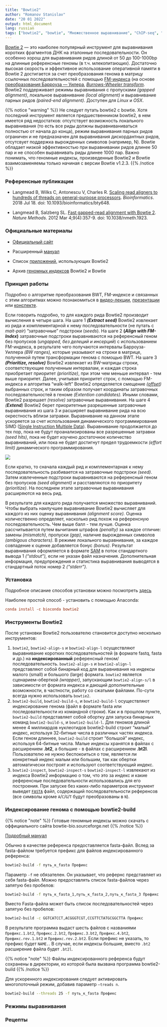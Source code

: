 ```yaml
---
title: "Bowtie2"
author: "Romanov Stanislav"
date: "20 01 2022"
output: html_document
lang: russian
tags: ["bowtie2", "bowtie", "Множественное выравнивание", "ChIP-seq", "Fastq alignment"]
---
```


[Bowtie 2](http://bowtie-bio.sourceforge.net/bowtie2/index.shtml) — это наиболее популярный инструмент для выравнивания коротких фрагментов ДНК на эталонные последовательности. Он особенно хорош для выравнивания ридов длиной от 50 до 100-1000bp на длинные референсные геномы (в т.ч. млекопитающих). Достаточно высокая скорость и эффективное использование оперативной памяти в Bowtie 2 достигается за счет преобразования генома в матрицу ссылочных последовательностей с помощью [FM-индекса](http://en.wikipedia.org/wiki/FM-index) (на основе [преобразования Барроуза — Уилера](https://mf.grsu.by/UchProc/livak/po/comprsite/theory_bwt.html), [*Burrows-Wheeler transform*](https://ru.wikipedia.org/wiki/%D0%9F%D1%80%D0%B5%D0%BE%D0%B1%D1%80%D0%B0%D0%B7%D0%BE%D0%B2%D0%B0%D0%BD%D0%B8%D0%B5_%D0%91%D0%B0%D1%80%D1%80%D0%BE%D1%83%D0%B7%D0%B0_%E2%80%94_%D0%A3%D0%B8%D0%BB%D0%B5%D1%80%D0%B0#:~:text=%D0%9F%D1%80%D0%B5%D0%BE%D0%B1%D1%80%D0%B0%D0%B7%D0%BE%D0%B2%D0%B0%D0%BD%D0%B8%D0%B5%20%D0%91%D0%B0%D1%80%D1%80%D0%BE%D1%83%D0%B7%D0%B0%20%E2%80%94%20%D0%A3%D0%B8%D0%BB%D0%B5%D1%80%D0%B0%20(Burrows%2D,BWT%20%D0%B8%D1%81%D0%BF%D0%BE%D0%BB%D1%8C%D0%B7%D1%83%D0%B5%D1%82%D1%81%D1%8F%20%D0%B2%20%D0%B0%D1%80%D1%85%D0%B8%D0%B2%D0%B0%D1%82%D0%BE%D1%80%D0%B5%20bzip2.),%20*BWT*). Bowtie2 поддерживает режимы выравнивания с пропусками *(gapped alignment)*, локальное выравнивание *(local alignment)* и выравнивание парных ридов *(paired-end alignment)*. Доступен для *Linux* и *OSX*.

{{% notice "warning" %}}
Не следует путать bowtie2 с bowtie. Хотя последний инструмент является предшественником bowtie2, в нем имеется ряд недостатков: отсутствует возможность локального выравнивания (то есть все риды должны выравниваниваться полностью от начала до конца), режим выравнивания парных ридов ограничен и не предназначен для выравнивания дискордантных ридов, отсутсвует поддержка вырожденных символов (например, N). Bowtie обладает низкой эффективностью при выравнивании ридов длинее 50 пар и не способен выравнивать риды длинее 1000 пар. Важно понимать, что геномные индексы, произведенные Bowtie2 и Bowtie взаимозаменяемы только начиная с версии Bowtie v1.2.3.
{{% /notice %}}

### Референсные публикации

-   Langmead B, Wilks C, Antonescu V, Charles R. [Scaling read aligners to hundreds of threads on general-purpose processors](https://doi.org/10.1093/bioinformatics/bty648). *Bioinformatics*. 2018 Jul 18. doi: 10.1093/bioinformatics/bty648.

-   Langmead B, Salzberg SL. [Fast gapped-read alignment with Bowtie 2](https://www.nature.com/articles/nmeth.1923). *Nature Methods*. 2012 Mar 4;9(4):357-9. doi: 10.1038/nmeth.1923.

### Официальные материалы

-   [Официальный сайт](http://bowtie-bio.sourceforge.net/bowtie2/index.shtml)

-   Расширенный [мануал](http://bowtie-bio.sourceforge.net/bowtie2/manual.shtml)

-   Список [приложений](http://bowtie-bio.sourceforge.net/bowtie2/other_tools.shtml), использующих Bowtie2

-   Архив [геномных индексов](https://benlangmead.github.io/aws-indexes/bowtie) Bowtie2 и Bowtie

### Принцип работы

Подробно о алгоритме преобразования BWT, FM-индексе и связанных с этим алгоритмах можно познакомиться в [видео-лекции](https://www.youtube.com/watch?v=P3ORBMon8aw), [презентации](https://www.cs.jhu.edu/~langmea/resources/lecture_notes/bwt_and_fm_index.pdf) или [конспекте](https://www.cs.cmu.edu/~15451-f18/lectures/lec25-bwt.pdf).

Если говорить подробно, то для каждого рида Bowtie2 производит вычисления в четыре шага. На шаге 1 ***(Extract seed)*** Bowtie2 извлекает из рида и комплементарной к нему последовательности (не путать с *mait-pair*) “затравочные” подстроки (*seeds*). На шаге 2 **(*Align with FM-Index*)** затравочные подстроки выравниваются на референсный геном без пропусков (*ungapped, без делеций и инсерций*) с использованием FM-индекса, в результате чего получаются интервалы Барроуза-Уиллера *(BW ranges),* которые указывают на строки в матрице, полученной путем трансформации генома с помощью BWT. На шаге 3 ***(Prioritize, resolve)*** Bowtie2 извлекает из BW-матрицы строки, соответствующие полученным интервалам, и каждая строка приобретает приоритет *(prioritize)*, при этом чем меньше интервал - тем выше приоритет. Далее, учитывая приоритет строк, с помощью FM-индекса и алгоритма “walk-left” Bowtie2 определяется смещение *([offset](https://ru.wikipedia.org/wiki/%D0%A1%D0%BC%D0%B5%D1%89%D0%B5%D0%BD%D0%B8%D0%B5_(%D0%B8%D0%BD%D1%84%D0%BE%D1%80%D0%BC%D0%B0%D1%82%D0%B8%D0%BA%D0%B0)#:~:text=%D0%92%20%D0%B8%D0%BD%D1%84%D0%BE%D1%80%D0%BC%D0%B0%D1%82%D0%B8%D0%BA%D0%B5%2C%20%D1%81%D0%BC%D0%B5%D1%89%D0%B5%D0%BD%D0%B8%D0%B5%20%D0%B2%D0%BD%D1%83%D1%82%D1%80%D0%B8%20%D0%BC%D0%B0%D1%81%D1%81%D0%B8%D0%B2%D0%B0,%D0%BE%D0%B4%D0%BD%D0%BE%D0%B3%D0%BE%20%D0%B8%20%D1%82%D0%BE%D0%B3%D0%BE%20%D0%B6%D0%B5%20%D0%BE%D0%B1%D1%8A%D0%B5%D0%BA%D1%82%D0%B0.))* выбранных строк, и таким образом получает координаты затравочных последовательностей в геноме *(Extention candidates).* Иными словами, Bowtie2 разрешает *(resolve)* затравочные выравнивания. На шаге 4 *(**Extend**)* Bowtie2 берет приоритетные разрешенные затравочные выравнивания из шага 3 и расширяет выравнивание рида на всю окрестность вблизи затравки. Выравнивание на данном этапе ускоряется за счет использования динамического программирования SIMD ([Single Instruction Multiple Data](https://ru.wikipedia.org/wiki/SIMD)). Выравнивание продолжается до тех пор, пока не будут проанализированы все разрешенные затравки *(seed hits)*, пока не будет изучено достаточное количество выравниваний, или пока не будет достигнут предел трудоемкости *(effort limit)* динамического программирования.

![](/Bioinformatics/Bowtie2.files/workflow.png?width=40pc)

Если кратко, то сначала каждый рид и комплементарная к нему последовательность разбивается на затравочные подстроки *(seed)*. Затем извлеченные подстроки выравниваются на референсный геном без пропусков *(seed alignment)* и расставляются по приоритету *(prioritize)*. На последнем этапе затравочные выравнивания расширяются на весь рид.

В результате для каждого рида получается множество выравниваний. Чтобы выбрать наилучшее выравнивание Bowtie2 вычисляет для каждого из них оценку выравнивания *(alignment score).* Оценка количественно определяет, насколько рид похож на референсную последовательность. Чем выше балл - тем лучше. Оценка рассчитывается путем вычитания штрафов *(penalty)* за каждое отличие: замены *(mismatch)*, пропуски *(gap),* наличие вырожденных символов *(ambigous characters)*. В режиме локального выравнивания, за каждое совпадение к оценке добавляется бонус *(bonus)*. Результат выравнивания оформляется в формате [SAM](https://ru.wikipedia.org/wiki/SAMtools) в поток стандартного вывода 1 *(“stdout”),* если не указан файл назначения. Дополнительная информация, предупреждения и статистика выравнивания выводятся в стандартный поток номер 2 *(“stderr”).*

### Установка

Подробное описание способов установки можно посмотреть [здесь](https://www.metagenomics.wiki/tools/bowtie2/install)

Наиболее простой способ - установить с помощью Anaconda:

``` toml
conda install -c bioconda bowtie2
```

### Инструменты Bowtie2

После установки Bowtie2 пользователю становится доступно несколько инструментов:

1.  `bowtie2`, `bowtie2-align-s` и `bowtie2-align-l` осуществляют выравнивание коротких последовательностей (в формате fastq, fasta и др.) на **индексированный** референсный геном/последовательность. `bowtie2-align-s` и `bowtie2-align-l` представляют собой бинарный код для выравнивания на индексы малого (small) и большого (large) формата. `bowtie2` является сценарием-оберткой *(wrapper)*, запускающим `bowtie2-align-s/l` в зависимости от формата индекса и дающий дополнительные возможности, в частности, работу со сжатыми файлами. По-сути всегда нужно использовать `bowtie2`.
2.  `bowtie2-build`, `bowtie2-build-s`, и `bowtie2-build-l` осуществляют индексирование генома (файл в формате fasta или последовательности из командной строки). Как и в прошлом пункте, `bowtie2-build` представляет собой обортку для запуска бинарных команд `bowtie2-build-s`, и `bowtie2-build-l`. Для геномов длиной менее 4 миллиардов нуклеотидов bowtie2-build строит “малый” индекс, используя 32-битные числа в различных частях индекса. Если геном длиннее, `bowtie2-build` строит “большой” индекс, используя 64-битные числа. Малые индексы хранятся в файлах с расширением **.bt2**, а большие - в файлах с расширением **.bt2l**. Пользователю не нужно беспокоиться о том, является ли конкретный индекс малым или большим, так как обертки автоматически построят и используют соответствующий индекс.
3.  `bowtie2-inspect`, `bowtie2-inspect-s` `bowtie2-inspect-l` извлекают из индекса Bowtie2 информацию о том, что это за индекс и какие референсные последовательности использовались для его построения. При запуске без каких-либо параметров инструмент выведет [`FASTA`](https://en.wikipedia.org/wiki/FASTA) файл, содержащий последовательности референсов (все символы кроме `A`/`C`/`G`/`T` будут преобразованы в `N`).

### Индексирование генома с помощью bowtie2-build

{{% notice "note" %}}
Готовые геномные индексы можно скачать с оффициального сайта bowtie-bio.sourceforge.net
{{% /notice %}}

[Подробный мануал](http://bowtie-bio.sourceforge.net/bowtie2/manual.shtml#the-bowtie2-build-indexer)

Обычно в качестве референса предоставляется fasta-файл. Вслед за fasta-файлом требуется префикс для файлов индексированного референса:

``` bash
bowtie2-build -f путь_к_fasta Префикс
```

Параметр `-f` не обязателен. Он указывает, что рефернс представляет из себя fasta-файл. Можно предоставлять список fasta-файлов через запятую без пробелов:

``` bash
bowtie2-build -f путь_к_fasta_1,путь_к_fasta_2,путь_к_fasta_3 Префикс
```

Вместо Fasta-файла может быть список последовательностей через запятую без пробелов:

``` bash
bowtie2-build -c GGTCATCCT,ACGGGTCGT,CCGTTCTATGCGGCTTA Префикс
```

В результате программа выдаст шесть файлов с названиями `Префикс.1.bt2`, `Префикс.2.bt2`, `Префикс.3.bt2`, `Префикс.4.bt2`, `Префикс.rev.1.bt2` и `Префикс.rev.2.bt2`. Если префикс не указать, то префикс будет `NAME.`. В случае, если индексы большие, вместо `.bt2` расширение файла будет `.bt2l`.

{{% notice "note" %}}
Файлы индексированного референса будут сохранены в директории, из которой была вызвана программа bowtie2-build
{{% /notice %}}

Для ускоренного индексирования следует активировать многопоточный режим, добавив параметр `–treads n`.

``` bash
bowtie2-build --threads 25 -f путь_к_fasta Префикс
```

### Режимы выравнивания

### Рецепты
